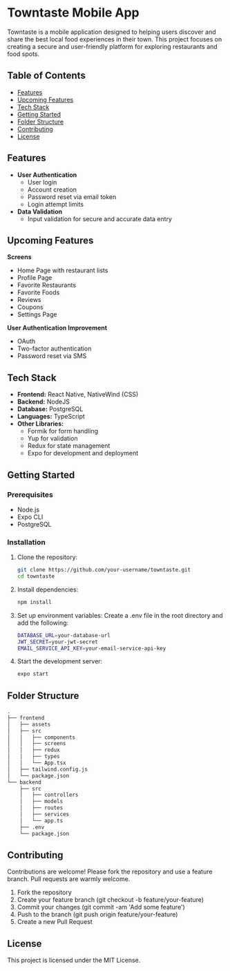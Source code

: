 # Towntaste Mobile App

Towntaste is a mobile application designed to helping users discover and share the best local food experiences in their town. This project focuses on creating a secure and user-friendly platform for exploring restaurants and food spots.

## Table of Contents

- [Features](#features)
- [Upcoming Features](#upcoming-features)
- [Tech Stack](#tech-stack)
- [Getting Started](#getting-started)
- [Folder Structure](#folder-structure)
- [Contributing](#contributing)
- [License](#license)

## Features

- **User Authentication**
  - User login
  - Account creation
  - Password reset via email token
  - Login attempt limits
- **Data Validation**
  - Input validation for secure and accurate data entry

## Upcoming Features

**Screens**

- Home Page with restaurant lists
- Profile Page
- Favorite Restaurants
- Favorite Foods
- Reviews
- Coupons
- Settings Page

**User Authentication Improvement**

- OAuth
- Two-factor authentication
- Password reset via SMS

## Tech Stack

- **Frontend:** React Native, NativeWind (CSS)
- **Backend:** NodeJS
- **Database:** PostgreSQL
- **Languages:** TypeScript
- **Other Libraries:**
  - Formik for form handling
  - Yup for validation
  - Redux for state management
  - Expo for development and deployment

## Getting Started

### Prerequisites

- Node.js
- Expo CLI
- PostgreSQL

### Installation

1. Clone the repository:
   ```sh
   git clone https://github.com/your-username/towntaste.git
   cd towntaste
   ```
2. Install dependencies:
   ```sh
   npm install
   ```
3. Set up environment variables:
   Create a .env file in the root directory and add the following:

   ```sh
   DATABASE_URL=your-database-url
   JWT_SECRET=your-jwt-secret
   EMAIL_SERVICE_API_KEY=your-email-service-api-key
   ```

4. Start the development server:

   ```sh
   expo start
   ```

## Folder Structure

```sh
.
├── frontend
│   ├── assets
│   ├── src
│   │   ├── components
│   │   ├── screens
│   │   ├── redux
│   │   ├── types
│   │   └── App.tsx
│   ├── tailwind.config.js
│   └── package.json
└── backend
    ├── src
    │   ├── controllers
    │   ├── models
    │   ├── routes
    │   ├── services
    │   └── app.ts
    ├── .env
    └── package.json
```

## Contributing

Contributions are welcome! Please fork the repository and use a feature branch. Pull requests are warmly welcome.

1. Fork the repository
2. Create your feature branch (git checkout -b feature/your-feature)
3. Commit your changes (git commit -am 'Add some feature')
4. Push to the branch (git push origin feature/your-feature)
5. Create a new Pull Request

## License

This project is licensed under the MIT License.
